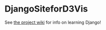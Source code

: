 # DjangoSiteforD3Vis

See [the project wiki](https://github.com/TheCodingCollective/DjangoSiteforD3Vis/wiki) for info on learning Django!
